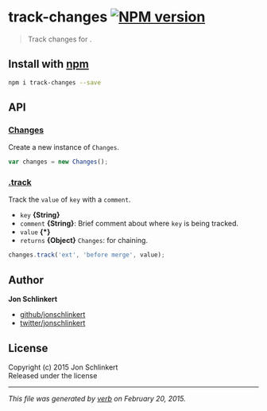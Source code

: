 # track-changes [![NPM version](https://badge.fury.io/js/track-changes.svg)](http://badge.fury.io/js/track-changes)

> Track changes for .

## Install with [npm](npmjs.org)

```bash
npm i track-changes --save
```

## API
### [Changes](index.js#L18)

Create a new instance of `Changes`.

```js
var changes = new Changes();
```

### [.track](index.js#L36)

Track the `value` of `key` with a `comment`.

* `key` **{String}**    
* `comment` **{String}**: Brief comment about where `key` is being tracked.    
* `value` **{*}**    
* `returns` **{Object}** `Changes`: for chaining.  

```js
changes.track('ext', 'before merge', value);
```


## Author

**Jon Schlinkert**
 
+ [github/jonschlinkert](https://github.com/jonschlinkert)
+ [twitter/jonschlinkert](http://twitter.com/jonschlinkert) 

## License
Copyright (c) 2015 Jon Schlinkert  
Released under the  license

***

_This file was generated by [verb](https://github.com/assemble/verb) on February 20, 2015._
